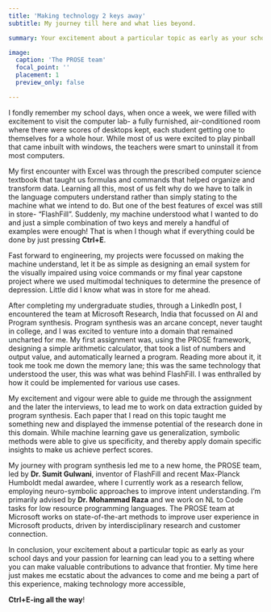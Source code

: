 ```yaml
---
title: 'Making technology 2 keys away'
subtitle: My journey till here and what lies beyond.

summary: Your excitement about a particular topic as early as your school days and your passion for learning can lead you to a setting where you can make valuable contributions to advance that frontier.

image:
  caption: 'The PROSE team'
  focal_point: ''
  placement: 1
  preview_only: false

---
```


I fondly remember my school days, when once a week, we were filled with excitement to visit the computer lab- a fully furnished, air-conditioned room where there were scores of desktops kept, each student getting one to themselves for a whole hour. While most of us were excited to play pinball that came inbuilt with windows, the teachers were smart to uninstall it from most computers.

My first encounter with Excel was through the prescribed computer science textbook that taught us formulas and commands that helped organize and transform data. Learning all this, most of us felt why do we have to talk in the language computers understand rather than simply stating to the machine what we intend to do. But one of the best features of excel was still in store- “FlashFill”. Suddenly, my machine understood what I wanted to do and just a simple combination of two keys and merely a handful of examples were enough! That is when I though what if everything could be done by just pressing __Ctrl+E__.

Fast forward to engineering, my projects were focussed on making the machine understand, let it be as simple as designing an email system for the visually impaired using voice commands or my final year capstone project where we used multimodal techniques to determine the presence of depression. Little did I know what was in store for me ahead.

After completing my undergraduate studies, through a LinkedIn post, I encountered the team at Microsoft Research, India that focussed on AI and Program synthesis. Program synthesis was an arcane concept, never taught in college, and I was excited to venture into a domain that remained uncharted for me. My first assignment was, using the PROSE framework, designing a simple arithmetic calculator, that took a list of numbers and output value, and automatically learned a program. Reading more about it, it took me took me down the memory lane; this was the same technology that understood the user, this was what was behind FlashFill. I was enthralled by how it could be implemented for various use cases.

My excitement and vigour were able to guide me through the assignment and the later the interviews, to lead me to work on data extraction guided by program synthesis. Each paper that I read on this topic taught me something new and displayed the immense potential of the research done in this domain. While machine learning gave us generalization, symbolic methods were able to give us specificity, and thereby apply domain specific insights to make us achieve perfect scores.

My journey with program synthesis led me to a new home, the PROSE team, led by __Dr. Sumit Gulwani__, inventor of FlashFill and recent Max-Planck Humboldt medal awardee, where I currently work as a research fellow, employing neuro-symbolic approaches to improve intent understanding. I’m primarily advised by __Dr. Mohammad Raza__ and we work on NL to Code tasks for low resource programming languages. The PROSE team at Microsoft works on state-of-the-art methods to improve user experience in Microsoft products, driven by interdisciplinary research and customer connection.

In conclusion, your excitement about a particular topic as early as your school days and your passion for learning can lead you to a setting where you can make valuable contributions to advance that frontier.  My time here just makes me ecstatic about the advances to come and me being a part of this experience, making technology more accessible, 

__Ctrl+E-ing all the way__!